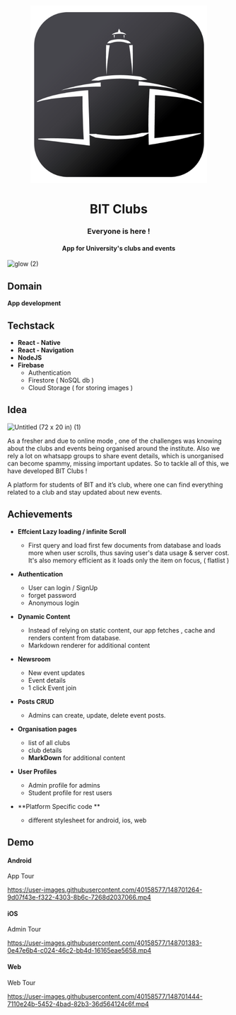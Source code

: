 
<div align="center">
  <a href="#">
    <img src="https://raw.githubusercontent.com/mayukhpankaj/BIT-Clubs/main/public/logo.png" alt="BIT clubs" width="400" >
  </a>
  <h1 align="center">
    BIT Clubs
  </h1>
  <h3 align="center">
Everyone is here !   
  </h3>
<h4 align="center">
  App for University's clubs and events
</h4>
</div>


![glow (2)](https://user-images.githubusercontent.com/40158577/148701052-756e0f3c-4892-4634-a108-5e6b92979397.png)


## Domain
**App development**

## Techstack
- **React - Native**
- **React - Navigation**
-  **NodeJS**
-  **Firebase**
    *  Authentication
    * Firestore ( NoSQL db )
    * Cloud Storage ( for storing images )

## Idea 

![Untitled (72 x 20 in) (1)](https://user-images.githubusercontent.com/40158577/148661330-509cb506-2331-4e22-a70a-5eff3739101b.png)


As a fresher and due to online mode , one of the challenges  was knowing about the clubs and events being organised around the institute. Also we rely a lot on whatsapp groups to share event details, which is unorganised can become  spammy, missing important updates.
So to tackle all of this, we have developed BIT Clubs !
  

A platform for students of BIT and it’s club, where one can find everything related to a club and stay updated about new events. 

## Achievements 

- **Effcient Lazy loading / infinite Scroll**
    - First query and load first few documents from database and loads more when user scrolls, thus saving user's data usage & server cost. It's also memory efficient as it loads only the item on focus, ( flatlist )
- **Authentication**
    - User can login / SignUp 
    - forget password
    - Anonymous login
 
- **Dynamic Content**
    - Instead of relying on static content, our app fetches , cache and renders content from database.
    - Markdown renderer for additional content
- **Newsroom**
    - New event updates 
    - Event details
    - 1 click Event join

- **Posts CRUD**
    - Admins can create, update, delete event posts.

- **Organisation pages**
    - list of all clubs
    - club details 
    - **MarkDown** for  additional content 
- **User Profiles**
    - Admin profile for admins
    - Student profile for rest users    
- **Platform Specific code **
    - different stylesheet for android, ios, web

## Demo 

#### Android 

App Tour 

https://user-images.githubusercontent.com/40158577/148701264-9d07f43e-f322-4303-8b6c-7268d2037066.mp4

#### iOS 

Admin Tour 

https://user-images.githubusercontent.com/40158577/148701383-0e47e6b4-c024-46c2-bb4d-16165eae5658.mp4

#### Web 

Web Tour 


https://user-images.githubusercontent.com/40158577/148701444-7110e24b-5452-4bad-82b3-36d564124c6f.mp4








